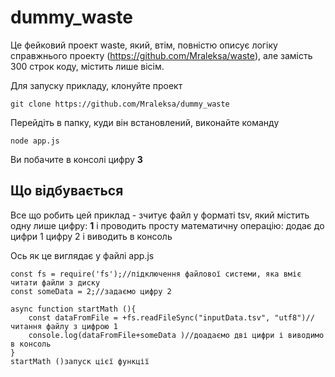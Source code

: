 # dummy_waste

Це фейковий проект waste, який, втім, повністю описує логіку справжнього проекту (https://github.com/Mraleksa/waste), але замість 300 строк коду, містить лише вісім. 

Для запуску прикладу, клонуйте проект 
```
git clone https://github.com/Mraleksa/dummy_waste
```
Перейдіть в папку, куди він встановлений, виконайте команду
```
node app.js
```
Ви побачите в консолі цифру **3**

## Що відбувається

Все що робить цей приклад - зчитує файл у форматі tsv, який містить одну лише цифру: **1** і проводить просту математичну операцію: додає до цифри 1 цифру 2 і виводить в консоль

Ось як це виглядає у файлі app.js

```
const fs = require('fs');//підключення файлової системи, яка вміє читати файли з диску
const someData = 2;//задаємо цифру 2

async function startMath (){
    const dataFromFile = +fs.readFileSync("inputData.tsv", "utf8")//читання файлу з цифрою 1
    console.log(dataFromFile+someData )//доадаємо дві цифри і виводимо в консоль
}
startMath ()запуск цієї функції
```
